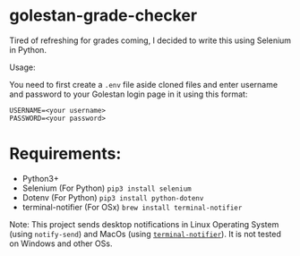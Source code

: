 # golestan-grade-checker
Tired of refreshing for grades coming, I decided to write this using Selenium in Python.

Usage:

You need to first create a `.env` file aside cloned files and enter username and password to your Golestan login page in it using this format:
```
USERNAME=<your username>
PASSWORD=<your password>
```

# Requirements:
* Python3+
* Selenium (For Python)  `pip3 install selenium`
* Dotenv (For Python) `pip3 install python-dotenv`
* terminal-notifier (For OSx) `brew install terminal-notifier`

Note: This project sends desktop notifications in Linux Operating System (using `notify-send`) and MacOs (using [`terminal-notifier`](https://github.com/julienXX/terminal-notifier)). It is not tested on Windows and other OSs.
